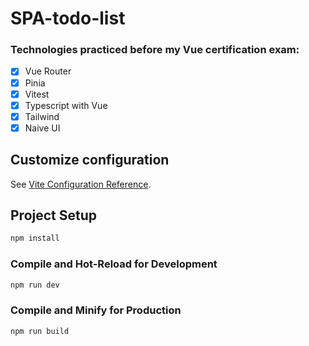 # SPA-todo-list

### Technologies practiced before my Vue certification exam:

- [x] Vue Router
- [x] Pinia
- [x] Vitest
- [x] Typescript with Vue
- [x] Tailwind
- [x] Naive UI

## Customize configuration

See [Vite Configuration Reference](https://vite.dev/config/).

## Project Setup

```sh
npm install
```

### Compile and Hot-Reload for Development

```sh
npm run dev
```

### Compile and Minify for Production

```sh
npm run build
```
